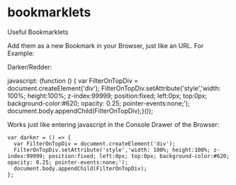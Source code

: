 

# bookmarklets
Useful Bookmarklets

Add them as a new Bookmark in your Browser, just like an URL. For Example:

Darker/Redder:

javascript: (function () {     var FilterOnTopDiv = document.createElement('div');     FilterOnTopDiv.setAttribute('style','width: 100%;                      height:100%;                      z-index:99999;                      position:fixed;                      left:0px;                      top:0px;                      background-color:#620; opacity: 0.25; pointer-events:none;'); document.body.appendChild(FilterOnTopDiv);}());

Works just like entering javascript in the Console Drawer of the Browser:

```
var darker = () => {
  var FilterOnTopDiv = document.createElement('div');
  FilterOnTopDiv.setAttribute('style','width: 100%; height:100%; z-index:99999; position:fixed; left:0px; top:0px; background-color:#620; opacity: 0.25; pointer-events:none;');
  document.body.appendChild(FilterOnTopDiv);
};
```
